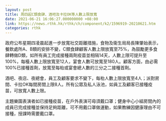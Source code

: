 ```yaml
---
layout: post
title: 周四起C類食肆、酒吧及卡拉OK等人數上限放寬
date: 2021-06-21 16:06:27.000000000 +08:00
link: https://news.rthk.hk/rthk/ch/component/k2/1596919-20210621.htm
categories: rthk
---
```


政府公布星期四凌晨起進一步放寬社交距離措施，食物及衞生局局長陳肇始表示，餐飲處所A、B類的安排不變，C類食肆顧客人數上限放寬至75%，為鼓勵更多食肆轉做D類，如所有員工完成接種兩劑疫苗並相隔14天，人數上限可提升至100%，每檯人數上限放寬至12人，宴會人數可放寬至180人。顧客方面，由必需100%已接種首劑，放寬至每枱或宴會總人數的三分之二接種首劑。

酒吧、夜店、夜總會，員工及顧客要求不變下，每枱人數上限放寬至4人；派對房間、卡拉OK每間房間上限8人。所有公眾及私人泳池，如員工及顧客已接種疫苗，可放寬人數上限。

主題樂園表演者如已接種疫苗，在戶外表演可毋須戴口罩；健身中心小組房間內的成員已完成接種並保持足夠距離，可不用戴口罩做運動，如果教練因健康理由不可接種，授課時需要戴口罩。
